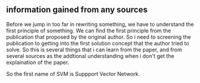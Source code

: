 ## information gained from any sources

Before we jump in too far in rewriting something, we have to understand the first principle of something. We can find the first principle from the publication that proposed by the original author. So i need to screening the publication to getting into the first solution concept that the author tried to solve. So this is several things that i can learn from the paper, and from several sources as the addtional understanding when i don't get the explaination of the paper.

So the first name of SVM is Suppport Vector Network.
